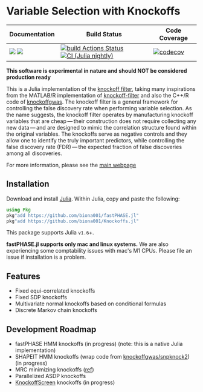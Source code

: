 # Variable Selection with Knockoffs

| **Documentation** | **Build Status** | **Code Coverage**  |
|-------------------|------------------|--------------------|
| [![](https://img.shields.io/badge/docs-latest-blue.svg)](https://biona001.github.io/Knockoffs.jl/dev/) [![](https://img.shields.io/badge/docs-stable-blue.svg)](https://biona001.github.io/Knockoffs.jl/stable/) | [![build Actions Status](https://github.com/biona001/Knockoffs.jl/workflows/CI/badge.svg)](https://github.com/biona001/Knockoffs.jl/actions) [![CI (Julia nightly)](https://github.com/biona001/Knockoffs.jl/workflows/JuliaNightly/badge.svg)](https://github.com/biona001/Knockoffs.jl/actions/workflows/JuliaNightly.yml) | [![codecov](https://codecov.io/gh/biona001/Knockoffs.jl/branch/master/graph/badge.svg?token=YyPqiFpIM1)](https://codecov.io/gh/biona001/Knockoffs.jl) |

**This software is experimental in nature and should NOT be considered production ready**

This is a Julia implementation of the [knockoff filter](https://web.stanford.edu/group/candes/knockoffs/), taking many inspirations from the MATLAB/R implementation of [knockoff-filter](https://github.com/msesia/knockoff-filter) and also the C++/R code of [knockoffgwas](https://github.com/msesia/knockoffgwas). The knockoff filter is a general framework for controlling the false discovery rate when performing variable selection. As the name suggests, the knockoff filter operates by manufacturing knockoff variables that are cheap — their construction does not require collecting any new data — and are designed to mimic the correlation structure found within the original variables. The knockoffs serve as negative controls and they allow one to identify the truly important predictors, while controlling the false discovery rate (FDR) — the expected fraction of false discoveries among all discoveries.

For more information, please see the [main webpage](https://web.stanford.edu/group/candes/knockoffs/)

## Installation

Download and install [Julia](https://julialang.org/downloads/). Within Julia, copy and paste the following: 
```julia
using Pkg
pkg"add https://github.com/biona001/fastPHASE.jl"
pkg"add https://github.com/biona001/Knockoffs.jl"
```
This package supports Julia `v1.6`+. 

**fastPHASE.jl supports only mac and linux systems.** We are also experiencing some comptability issues with mac's M1 CPUs. Please file an issue if installation is a problem. 

## Features

+ Fixed equi-correlated knockoffs
+ Fixed SDP knockoffs
+ Multivariate normal knockoffs based on conditional formulas
+ Discrete Markov chain knockoffs

## Development Roadmap

+ fastPHASE HMM knockoffs (in progress) (note: this is a native Julia implementation)
+ SHAPEIT HMM knockoffs (wrap code from [knockoffgwas/snpknock2](https://github.com/msesia/knockoffgwas)) (in progress)
+ MRC minimizing knockoffs ([ref](https://arxiv.org/abs/2011.14625))
+ Parallelized ASDP knockoffs
+ [KnockoffScreen](https://www.nature.com/articles/s41467-021-22889-4) knockoffs (in progress)

